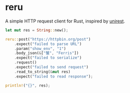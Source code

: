 # reru

A simple HTTP request client for Rust, inspired by [unirest](http://unirest.io/).

```rust
let mut res = String::new();

reru::post("https://httpbin.org/post")
    .expect("failed to parse URL")
    .param("show_env", "1")
    .body_json(&["蟹", "Ferris"])
    .expect("failed to serialize")
    .request()
    .expect("failed to send request")
    .read_to_string(&mut res)
    .expect("failed to read response");

println!("{}", res);
```

